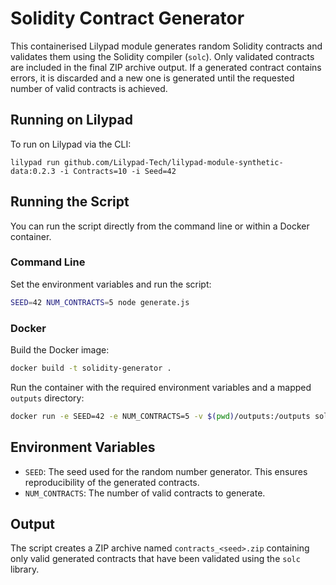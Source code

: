 # Solidity Contract Generator

This containerised Lilypad module generates random Solidity contracts and validates them using the Solidity compiler (`solc`). Only validated contracts are included in the final ZIP archive output. If a generated contract contains errors, it is discarded and a new one is generated until the requested number of valid contracts is achieved.

## Running on Lilypad 

To run on Lilypad via the CLI: 
```
lilypad run github.com/Lilypad-Tech/lilypad-module-synthetic-data:0.2.3 -i Contracts=10 -i Seed=42
```

## Running the Script

You can run the script directly from the command line or within a Docker container. 

### Command Line

Set the environment variables and run the script:

```bash
SEED=42 NUM_CONTRACTS=5 node generate.js
```

### Docker

Build the Docker image:

```bash
docker build -t solidity-generator .
```

Run the container with the required environment variables and a mapped `outputs` directory:

```bash
docker run -e SEED=42 -e NUM_CONTRACTS=5 -v $(pwd)/outputs:/outputs solidity-generator
```

## Environment Variables

- `SEED`: The seed used for the random number generator. This ensures reproducibility of the generated contracts.
- `NUM_CONTRACTS`: The number of valid contracts to generate.

## Output
The script creates a ZIP archive named `contracts_<seed>.zip` containing only valid generated contracts that have been validated using the `solc` library.


